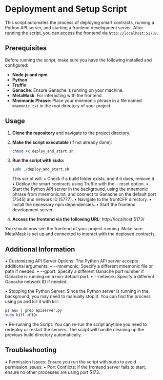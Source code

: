 # Deployment and Setup Script

This script automates the process of deploying smart contracts, running a Python API server, and starting a frontend development server. After running the script, you can access the frontend via `http://localhost:5173/`.

## Prerequisites

Before running the script, make sure you have the following installed and configured:

- **Node.js and npm**
- **Python**
- **Truffle**
- **Ganache**: Ensure Ganache is running on your machine.
- **MetaMask**: For interacting with the frontend.
- **Mnemonic Phrase**: Place your mnemonic phrase in a file named `mnemonic.txt` in the root directory of your project.

## Usage

1. **Clone the repository** and navigate to the project directory.

2. **Make the script executable** (if not already done):
   ```bash
   chmod +x deploy_and_start.sh
   ```


3.	**Run the script with sudo:**
    ```bash
    sudo ./deploy_and_start.sh
    ```
    This script will:
	•	Check if a build folder exists, and if it does, remove it.
	•	Deploy the smart contracts using Truffle with the --reset option.
	•	Start the Python API server in the background, using the mnemonic phrase from mnemonic.txt, and connect to Ganache on the default port (7545) and network ID (5777).
	•	Navigate to the frontCFP directory.
	•	Install the necessary npm dependencies.
	•	Start the frontend development server.

4.	**Access the frontend via the following URL:**
    http://localhost:5173/

You should now see the frontend of your project running. Make sure MetaMask is set up and connected to interact with the deployed contracts.

## Additional Information

•	Customizing API Server Options: The Python API server accepts additional arguments:
•	--mnemonic: Specify a different mnemonic file or path if needed.
•	--gport: Specify a different Ganache port number if Ganache is running on a non-default port.
•	--network: Specify a different Ganache network ID if needed.

•	Stopping the Python Server: Since the Python server is running in the background, you may need to manually stop it. You can find the process using ps and kill it with kill:
    
```bash
ps aux | grep apiserver.py
sudo kill <PID> 
```
•	Re-running the Script: You can re-run the script anytime you need to redeploy or restart the servers. The script will handle cleaning up the previous build directory automatically.

## Troubleshooting

•	Permission Issues: Ensure you run the script with sudo to avoid permission issues.
•	Port Conflicts: If the frontend server fails to start, ensure no other processes are using port 5173.
